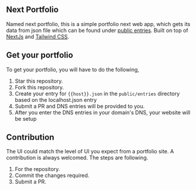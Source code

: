 ## Next Portfolio

Named next portfolio, this is a simple portfolio next web app, which gets its data from json file which can be found under [public entries](./tree/public/entries/).
Built on top of [NextJs](https://nextjs.org/) and [Tailwind CSS](https://tailwindcss.com/).

## Get your portfolio

To get your portfolio, you will have to do the following,

1. Star this repository.
2. Fork this repository.
3. Create your entry for `{{host}}.json` in the `public/entries` directory based on the localhost.json entry
4. Submit a PR and DNS entries will be provided to you.
5. After you enter the DNS entries in your domain's DNS, your website will be setup

## Contribution

The UI could match the level of UI you expect from a portfolio site. A contribution is always welcomed.
The steps are following.

1. For the repository.
2. Commit the changes required.
3. Submit a PR.
